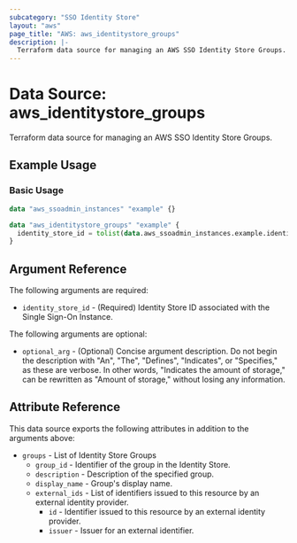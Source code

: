 ```yaml
---
subcategory: "SSO Identity Store"
layout: "aws"
page_title: "AWS: aws_identitystore_groups"
description: |-
  Terraform data source for managing an AWS SSO Identity Store Groups.
---
```


# Data Source: aws_identitystore_groups

Terraform data source for managing an AWS SSO Identity Store Groups.

## Example Usage

### Basic Usage

```terraform
data "aws_ssoadmin_instances" "example" {}

data "aws_identitystore_groups" "example" {
  identity_store_id = tolist(data.aws_ssoadmin_instances.example.identity_store_ids)[0]
}
```

## Argument Reference

The following arguments are required:

* `identity_store_id` - (Required) Identity Store ID associated with the Single Sign-On Instance.

The following arguments are optional:

* `optional_arg` - (Optional) Concise argument description. Do not begin the description with "An", "The", "Defines", "Indicates", or "Specifies," as these are verbose. In other words, "Indicates the amount of storage," can be rewritten as "Amount of storage," without losing any information.

## Attribute Reference

This data source exports the following attributes in addition to the arguments above:

* `groups` - List of Identity Store Groups
     * `group_id` - Identifier of the group in the Identity Store.
     * `description` - Description of the specified group.
     * `display_name` - Group's display name.
     * `external_ids` - List of identifiers issued to this resource by an external identity provider.
         * `id` - Identifier issued to this resource by an external identity provider.
         * `issuer` - Issuer for an external identifier.